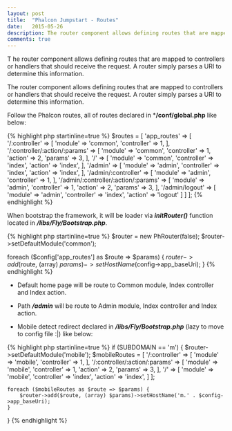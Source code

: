 ```yaml
---
layout: post
title:  "Phalcon Jumpstart - Routes"
date:   2015-05-26
description: The router component allows defining routes that are mapped to controllers or handlers that should receive the request. A router simply parses a URI to determine this information.
comments: true
---
```


<p class="intro">
    <span class="dropcap">T</span>
    he router component allows defining routes that are mapped to controllers or handlers that should receive the request. A router simply parses a URI to determine this information.
</p>

The router component allows defining routes that are mapped to controllers or handlers that should receive the request. A router simply parses a URI to determine this information.

Follow the Phalcon routes, all of routes declared in ***/conf/global.php** like below:

{% highlight php startinline=true %}
$routes = [
    'app_routes' => [
        '/:controller' => [
            'module'     => 'common',
            'controller' => 1,
        ],
        '/:controller/:action/:params' => [
            'module'     => 'common',
            'controller' => 1,
            'action'     => 2,
            'params'     => 3,
        ],
        '/' => [
            'module'     => 'common',
            'controller' => 'index',
            'action' => 'index',
        ],
        '/admin' => [
            'module'     => 'admin',
            'controller' => 'index',
            'action' => 'index',
        ],
        '/admin/:controller' => [
            'module'     => 'admin',
            'controller' => 1,
        ],
        '/admin/:controller/:action/:params' => [
            'module'     => 'admin',
            'controller' => 1,
            'action'     => 2,
            'params'     => 3,
        ],
        '/admin/logout' => [
            'module'     => 'admin',
            'controller' => 'index',
            'action'     => 'logout'
        ]
    ]
];
{% endhighlight %}

When bootstrap the framework, it will be loader via ***initRouter()*** function located in ***/libs/Fly/Bootstrap.php***.

{% highlight php startinline=true %}
$router = new PhRouter(false);
$router->setDefaultModule('common');

foreach ($config['app_routes'] as $route => $params) {
    $router->add($route, (array) $params)->setHostName($config->app_baseUri);
}
{% endhighlight %}

* Default home page will be route to Common module, Index controller and Index action.

* Path ***/admin*** will be route to Admin module, Index controller and Index action.

* Mobile detect redirect declared in ***/libs/Fly/Bootstrap.php*** (lazy to move to config file :|) like below:

{% highlight php startinline=true %}
if (SUBDOMAIN == 'm') {
    $router->setDefaultModule('mobile');
    $mobileRoutes = [
        '/:controller' => [
            'module'     => 'mobile',
            'controller' => 1,
        ],
        '/:controller/:action/:params' => [
            'module'     => 'mobile',
            'controller' => 1,
            'action'     => 2,
            'params'     => 3,
        ],
        '/' => [
            'module'     => 'mobile',
            'controller' => 'index',
            'action' => 'index',
        ]
    ];

    foreach ($mobileRoutes as $route => $params) {
        $router->add($route, (array) $params)->setHostName('m.' . $config->app_baseUri);
    }
}
{% endhighlight %}
